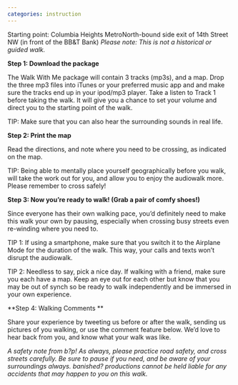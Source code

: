 ```yaml
---
categories: instruction
---
```

Starting point: Columbia Heights MetroNorth-bound side exit of 14th Street NW (in front of the BB&T Bank)
_Please note: This is not a historical or guided walk._

**Step 1: Download the package**

The Walk With Me package will contain 3 tracks (mp3s), and a map.
Drop the three mp3 files into iTunes or your preferred music app and and make sure the tracks end up in your ipod/mp3 player. Take a listen to Track 1 before taking the walk. It will give you a chance to set your volume and direct you to the starting point of the walk.

TIP: Make sure that you can also hear the surrounding sounds in real life.

**Step 2: Print the map**

Read the directions, and note where you need to be crossing, as indicated on the map.

TIP: Being able to mentally place yourself geographically before you walk, will take the work out for you, and allow you to enjoy the audiowalk more. Please remember to cross safely!

**Step 3: Now you’re ready to walk! (Grab a pair of comfy shoes!)**

Since everyone has their own walking pace, you’d definitely need to make this walk your own by pausing, especially when crossing busy streets even re-winding where you need to.

TIP 1: If using a smartphone, make sure that you switch it to the Airplane Mode for the duration of the walk. This way, your calls and texts won’t disrupt the audiowalk.

TIP 2: Needless to say, pick a nice day. If walking with a friend, make sure you each have a map. Keep an eye out for each other but know that you may be out of synch so be ready to walk independently and be immersed in your own experience.

**Step 4: Walking Comments **

Share your experience by tweeting us before or after the walk, sending us pictures of you walking, or use the comment feature below. We’d love to hear back from you, and know what your walk was like.

_A safety note from b?p! As always, please practice road safety, and cross streets carefully. Be sure to pause if you need, and be aware of your surroundings always. banished? productions cannot be held liable for any accidents that may happen to you on this walk._
